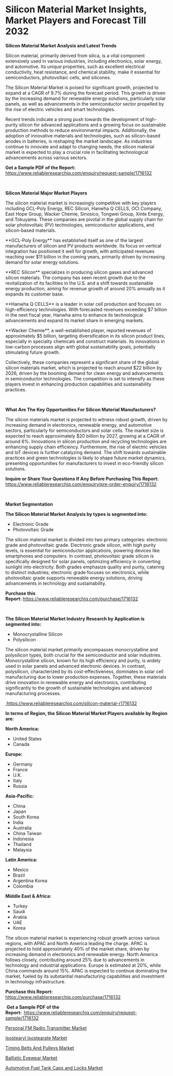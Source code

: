 <p><h1>Silicon Material Market Insights, Market Players and Forecast Till 2032</h1></p><p><strong>Silicon Material Market Analysis and Latest Trends</strong></p>
<p><p>Silicon material, primarily derived from silica, is a vital component extensively used in various industries, including electronics, solar energy, and automotive. Its unique properties, such as excellent electrical conductivity, heat resistance, and chemical stability, make it essential for semiconductors, photovoltaic cells, and silicones.</p><p>The Silicon Material Market is poised for significant growth, projected to expand at a CAGR of 9.7% during the forecast period. This growth is driven by the increasing demand for renewable energy solutions, particularly solar panels, as well as advancements in the semiconductor sector propelled by the rise of electric vehicles and smart technologies. </p><p>Recent trends indicate a strong push towards the development of high-purity silicon for advanced applications and a growing focus on sustainable production methods to reduce environmental impacts. Additionally, the adoption of innovative materials and technologies, such as silicon-based anodes in batteries, is reshaping the market landscape. As industries continue to innovate and adapt to changing needs, the silicon material market is expected to play a crucial role in facilitating technological advancements across various sectors.</p></p>
<p><strong>Get a Sample PDF of the Report:&nbsp;</strong> <a href="https://www.reliableresearchiq.com/enquiry/request-sample/1716132?utm_campaign=103&utm_medium=2&utm_source=Github&utm_content=ia&utm_term=28032025&utm_id=silicon-material">https://www.reliableresearchiq.com/enquiry/request-sample/1716132</a></p>
<p>&nbsp;</p>
<p><strong>Silicon Material Major Market Players</strong></p>
<p><p>The silicon material market is increasingly competitive with key players including GCL-Poly Energy, REC Silicon, Hanwha Q CELLS, OCI Company, East Hope Group, Wacker Chemie, Sinosico, Tongwei Group, Xinte Energy, and Tokuyama. These companies are pivotal in the global supply chain for solar photovoltaic (PV) technologies, semiconductor applications, and silicon-based materials.</p><p>**GCL-Poly Energy** has established itself as one of the largest manufacturers of silicon and PV products worldwide. Its focus on vertical integration has positioned it well for growth, with anticipated revenues reaching over $11 billion in the coming years, primarily driven by increasing demand for solar energy solutions.</p><p>**REC Silicon** specializes in producing silicon gases and advanced silicon materials. The company has seen recent growth due to the revitalization of its facilities in the U.S. and a shift towards sustainable energy production, aiming for revenue growth of around 20% annually as it expands its customer base.</p><p>**Hanwha Q CELLS** is a leader in solar cell production and focuses on high-efficiency technologies. With forecasted revenues exceeding $7 billion in the next fiscal year, Hanwha aims to enhance its technological advancements and expand its market share in emerging markets.</p><p>**Wacker Chemie**, a well-established player, reported revenues of approximately $5 billion, targeting diversification in its silicon product lines, especially in specialty chemicals and construct materials. Its innovations in low-carbon processes align with global sustainability goals, potentially stimulating future growth.</p><p>Collectively, these companies represent a significant share of the global silicon materials market, which is projected to reach around $22 billion by 2026, driven by the booming demand for clean energy and advancements in semiconductor technologies. The competition is set to intensify as these players invest in enhancing production capabilities and sustainability practices.</p></p>
<p>&nbsp;</p>
<p><strong>What Are The Key Opportunities For Silicon Material Manufacturers?</strong></p>
<p><p>The silicon materials market is projected to witness robust growth, driven by increasing demand in electronics, renewable energy, and automotive sectors, particularly for semiconductors and solar cells. The market size is expected to reach approximately $20 billion by 2027, growing at a CAGR of around 6%. Innovations in silicon production and recycling technologies are enhancing supply chain efficiency. Furthermore, the rise of electric vehicles and IoT devices is further catalyzing demand. The shift towards sustainable practices and green technologies is likely to shape future market dynamics, presenting opportunities for manufacturers to invest in eco-friendly silicon solutions.</p></p>
<p><strong>Inquire or Share Your Questions If Any Before Purchasing This Report:</strong> <a href="https://www.reliableresearchiq.com/enquiry/pre-order-enquiry/1716132?utm_campaign=103&utm_medium=2&utm_source=Github&utm_content=ia&utm_term=28032025&utm_id=silicon-material">https://www.reliableresearchiq.com/enquiry/pre-order-enquiry/1716132</a></p>
<p>&nbsp;</p>
<p><strong>Market Segmentation</strong></p>
<p><strong>The Silicon Material Market Analysis by types is segmented into:</strong></p>
<p><ul><li>Electronic Grade</li><li>Photovoltaic Grade</li></ul></p>
<p><p>The silicon material market is divided into two primary categories: electronic grade and photovoltaic grade. Electronic grade silicon, with high purity levels, is essential for semiconductor applications, powering devices like smartphones and computers. In contrast, photovoltaic grade silicon is specifically designed for solar panels, optimizing efficiency in converting sunlight into electricity. Both grades emphasize quality and purity, catering to distinct industries; electronic grade focuses on electronics, while photovoltaic grade supports renewable energy solutions, driving advancements in technology and sustainability.</p></p>
<p><strong>Purchase this Report:&nbsp;</strong><a href="https://www.reliableresearchiq.com/purchase/1716132?utm_campaign=103&utm_medium=2&utm_source=Github&utm_content=ia&utm_term=28032025&utm_id=silicon-material">https://www.reliableresearchiq.com/purchase/1716132</a></p>
<p>&nbsp;</p>
<p><strong>The Silicon Material Market Industry Research by Application is segmented into:</strong></p>
<p><ul><li>Monocrystalline Silicon</li><li>Polysilicon</li></ul></p>
<p><p>The silicon material market primarily encompasses monocrystalline and polysilicon types, both crucial for the semiconductor and solar industries. Monocrystalline silicon, known for its high efficiency and purity, is widely used in solar panels and advanced electronic devices. In contrast, polysilicon, characterized by its cost-effectiveness, dominates in solar cell manufacturing due to lower production expenses. Together, these materials drive innovation in renewable energy and electronics, contributing significantly to the growth of sustainable technologies and advanced manufacturing processes.</p></p>
<p><a href="https://www.reliableresearchiq.com/silicon-material-r1716132?utm_campaign=103&utm_medium=2&utm_source=Github&utm_content=ia&utm_term=28032025&utm_id=silicon-material">&nbsp;https://www.reliableresearchiq.com/silicon-material-r1716132</a></p>
<p><strong>In terms of Region, the Silicon Material Market Players available by Region are:</strong></p>
<p>
    <p> <strong> North America: </strong>
        <ul>
            <li>United States</li>
            <li>Canada</li>
        </ul>
        </p> 
    <p> <strong> Europe: </strong>
        <ul>
            <li>Germany</li>
            <li>France</li>
            <li>U.K.</li>
            <li>Italy</li>
            <li>Russia</li>
        </ul>
        </p> 
    <p> <strong> Asia-Pacific: </strong>
        <ul>
            <li>China</li>
            <li>Japan</li>
            <li>South Korea</li>
            <li>India</li>
            <li>Australia</li>
            <li>China Taiwan</li>
            <li>Indonesia</li>
            <li>Thailand</li>
            <li>Malaysia</li>
        </ul>
        </p> 
    <p> <strong> Latin America: </strong>
        <ul>
            <li>Mexico</li>
            <li>Brazil</li>
            <li>Argentina Korea</li>
            <li>Colombia</li>
        </ul>
        </p> 
    <p> <strong> Middle East & Africa: </strong>
        <ul>
            <li>Turkey</li>
            <li>Saudi</li>
            <li>Arabia</li>
            <li>UAE</li>
            <li>Korea</li>
        </ul>
    </p>
    </p>
<p><p>The silicon material market is experiencing robust growth across various regions, with APAC and North America leading the charge. APAC is projected to hold approximately 40% of the market share, driven by increasing demand in electronics and renewable energy. North America follows closely, contributing around 25% due to advancements in technology and industrial applications. Europe is estimated at 20%, while China commands around 15%. APAC is expected to continue dominating the market, fueled by its substantial manufacturing capabilities and investment in technology infrastructure.</p></p>
<p><strong>Purchase this Report: </strong><a href="https://www.reliableresearchiq.com/purchase/1716132?utm_campaign=103&utm_medium=2&utm_source=Github&utm_content=ia&utm_term=28032025&utm_id=silicon-material">https://www.reliableresearchiq.com/purchase/1716132</a></p>
<p>&nbsp;<strong>Get a Sample PDF of the Report:&nbsp;&nbsp;</strong><a href="https://www.reliableresearchiq.com/enquiry/request-sample/1716132?utm_campaign=103&utm_medium=2&utm_source=Github&utm_content=ia&utm_term=28032025&utm_id=silicon-material">https://www.reliableresearchiq.com/enquiry/request-sample/1716132</a></p>
<p><strong></strong></p>
<p><p><a href="https://github.com/pupekironim/Market-Research-Report-List-1/blob/main/personal-fm-radio-transmitter-market.md?utm_campaign=103&utm_medium=2&utm_source=Github&utm_content=ia&utm_term=28032025&utm_id=silicon-material">Personal FM Radio Transmitter Market</a></p><p><a href="https://github.com/astadtetcha28/Market-Research-Report-List-1/blob/main/isostearyl-isostearate-market.md?utm_campaign=103&utm_medium=2&utm_source=Github&utm_content=ia&utm_term=28032025&utm_id=silicon-material">Isostearyl Isostearate Market</a></p><p><a href="https://github.com/yakobotege/Market-Research-Report-List-1/blob/main/timing-belts-and-pulleys-market.md?utm_campaign=103&utm_medium=2&utm_source=Github&utm_content=ia&utm_term=28032025&utm_id=silicon-material">Timing Belts And Pulleys Market</a></p><p><a href="https://github.com/ertssmelov0/Market-Research-Report-List-1/blob/main/ballistic-eyewear-market.md?utm_campaign=103&utm_medium=2&utm_source=Github&utm_content=ia&utm_term=28032025&utm_id=silicon-material">Ballistic Eyewear Market</a></p><p><a href="https://github.com/siriocooch4a/Market-Research-Report-List-1/blob/main/automotive-fuel-tank-caps-and-locks-market.md?utm_campaign=103&utm_medium=2&utm_source=Github&utm_content=ia&utm_term=28032025&utm_id=silicon-material">Automotive Fuel Tank Caps and Locks Market</a></p></p>